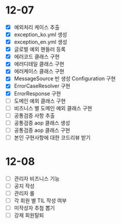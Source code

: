 # 12-07
- [x] 예외처리 케이스 추출
- [x] exception_ko.yml 생성
- [x] exception_en.yml 생성
- [x] 글로벌 예외 핸들러 등록
- [x] 에러코드 클래스 구현
- [x] 에러디테일 클래스 구현
- [x] 에러케이스 클래스 구현
- [x] MessageSource 빈 생성 Configuration 구현
- [x] ErrorCaseResolver 구현
- [x] ErrorResponse 구현
- [ ] 도메인 예외 클래스 구현
- [ ] 비즈니스 별 도메인 예외 클래스 구현
- [ ] 공통검증 사항 추출
- [ ] 공통검증 aop 클래스 생성
- [ ] 공통검증 aop 클래스 구현
- [ ] 본인 구현사항에 대한 코드리뷰 받기

# 12-08
- [ ] 관리자 비즈니스 기능
- [ ] 공지 작성
- [ ] 관리자 롤
- [ ] 각 회원 별 TIL 작성 여부
- [ ] 미작성자 추첨 뽑기
- [ ] 강제 회원탈퇴